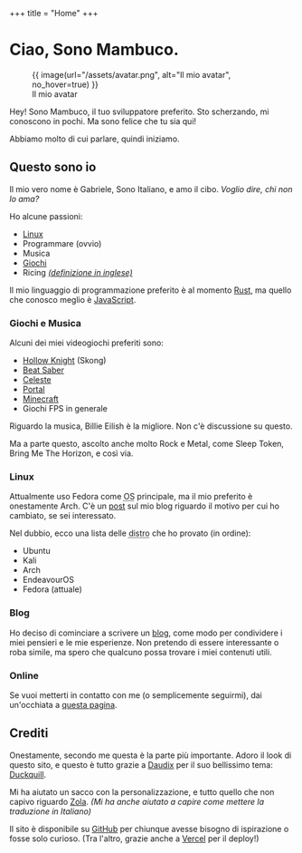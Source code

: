 +++
title = "Home"
+++

# Ciao, Sono Mambuco.

<aside>
    <figure>
        {{ image(url="/assets/avatar.png", alt="Il mio avatar", no_hover=true) }}
        <figcaption>Il mio avatar</figcaption>
    </figure>
</aside>

Hey! Sono Mambuco, il tuo sviluppatore preferito. Sto scherzando, mi conoscono in pochi. Ma sono felice che tu sia qui!

Abbiamo molto di cui parlare, quindi iniziamo.


## Questo sono io

Il mio vero nome è Gabriele, Sono Italiano, e amo il cibo. *Voglio dire, chi non lo ama?*

Ho alcune passioni:

- [Linux](#linux)
- Programmare (ovvio)
- Musica
- [Giochi](#giochi-e-musica)
- Ricing [*(definizione in inglese)*](https://excaliburzero.gitbooks.io/an-introduction-to-linux-ricing/content/ricing.html/)

Il mio linguaggio di programmazione preferito è al momento [Rust](https://www.rust-lang.org/), ma quello che conosco meglio è [JavaScript](https://developer.mozilla.org/en-US/docs/Web/JavaScript/).

### Giochi e Musica

Alcuni dei miei videogiochi preferiti sono:

- [Hollow Knight](https://store.steampowered.com/app/367520/Hollow_Knight/) (Skong)
- [Beat Saber](https://store.steampowered.com/app/620980/Beat_Saber/)
- [Celeste](https://store.steampowered.com/app/504230/Celeste/)
- [Portal](https://store.steampowered.com/app/400/Portal/)
- [Minecraft](https://www.minecraft.net/)
- Giochi FPS in generale

Riguardo la musica, Billie Eilish è la migliore. Non c'è discussione su questo.

Ma a parte questo, ascolto anche molto Rock e Metal, come Sleep Token, Bring Me The Horizon, e così via.

### Linux

Attualmente uso Fedora come <abbr title="Sistema Operativo">OS</abbr> principale, ma il mio preferito è onestamente Arch.
C'è un [post](@/blog/2025-02-04-from-arch-to-fedora/index.it.md) sul mio blog riguardo il motivo per cui ho cambiato, se sei interessato.

Nel dubbio, ecco una lista delle <abbr title="Distribuzioni di Linux">distro</abbr> che ho provato (in ordine):

- Ubuntu
- Kali
- Arch
- EndeavourOS
- Fedora (attuale)

### Blog

Ho deciso di cominciare a scrivere un [blog](@/blog/_index.it.md), come modo per condividere i miei pensieri e le mie esperienze. Non pretendo di essere interessante o roba simile, ma spero che qualcuno possa trovare i miei contenuti utili.

### Online

Se vuoi metterti in contatto con me (o semplicemente seguirmi), dai un'occhiata a [questa pagina](@/online/index.it.md).

## Crediti

Onestamente, secondo me questa è la parte più importante. Adoro il look di questo sito, e questo è tutto grazie a [Daudix](https://daudix.one/) per il suo bellissimo tema: [Duckquill](https://duckquill.daudix.one/).

Mi ha aiutato un sacco con la personalizzazione, e tutto quello che non capivo riguardo [Zola](https://www.getzola.org/). *(Mi ha anche aiutato a capire come mettere la traduzione in Italiano)*

Il sito è disponibile su [GitHub](https://github.com/mambucodev/my-website/) per chiunque avesse bisogno di ispirazione o fosse solo curioso. (Tra l'altro, grazie anche a [Vercel](https://vercel.com/) per il deploy!)
